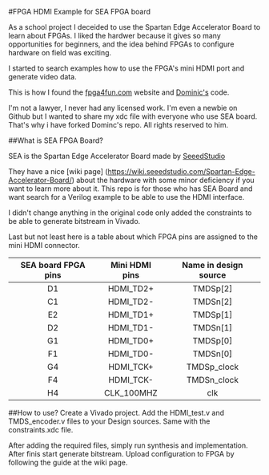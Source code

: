 #FPGA HDMI Example for SEA FPGA board

As a school project I deceided to use the Spartan Edge Accelerator Board to learn about FPGAs. I liked the hardwer because it gives so many opportunities for beginners, 
and the idea behind FPGAs to configure hardware on field was exciting.

I started to search examples how to use the FPGA's mini HDMI port and generate video data. 

This is how I found the [fpga4fun.com](https://www.fpga4fun.com/) website and [Dominic's](https://github.com/dominic-meads/HDMI_FPGA) code. 

I'm not a lawyer, I never had any licensed work. I'm even a newbie on Github but I wanted to share my xdc file with everyone who use SEA board. That's why i have forked Dominc's repo. All rights reserved to him.

##What is SEA FPGA Board?

SEA is the Spartan Edge Accelerator Board made by [SeeedStudio](https://www.seeedstudio.com/)

They have a nice [wiki page] (https://wiki.seeedstudio.com/Spartan-Edge-Accelerator-Board/) about the hardware with some minor deficiency if you want to learn more about it. This repo is for those who has SEA Board and want search for a Verilog example to be able to use the HDMI interface.

I didn't change anything in the original code only added the constraints to be able to generate bitstream in Vivado.

Last but not least here is a table about which FPGA pins are assigned to the mini HDMI connector.

| SEA board FPGA pins | Mini HDMI pins | Name in design source |
|:-------------------:|:--------------:|:---------------------:|
| D1		      | HDMI_TD2+      | TMDSp[2]	       |
| C1		      | HDMI_TD2-      | TMDSn[2]	       |
| E2 		      | HDMI_TD1+      | TMDSp[1] 	       |
| D2 		      | HDMI_TD1-      | TMDSn[1]	       |
| G1                  | HDMI_TD0+      | TMDSp[0]	       |
| F1		      | HDMI_TD0-      | TMDSn[0]	       |
| G4		      | HDMI_TCK+      | TMDSp_clock	       |
| F4                  | HDMI_TCK-      | TMDSn_clock	       |
| H4	              | CLK_100MHZ     | clk		       |

##How to use?
Create a Vivado project. Add the HDMI_test.v and TMDS_encoder.v files to your Design sources. 
Same with the constraints.xdc file. 

After adding the required files, simply run synthesis and implementation. After finis start generate bitstream. 
Upload configuration to FPGA by following the guide at the wiki page.
